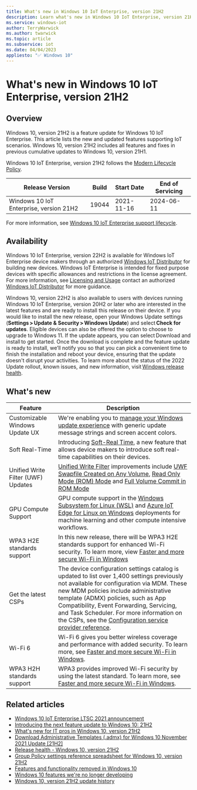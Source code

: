 ```yaml
---
title: What's new in Windows 10 IoT Enterprise, version 21H2
description: Learn what's new in Windows 10 IoT Enterprise, version 21H2, including servicing updates, the latest CSPs, and more.
ms.service: windows-iot
author: TerryWarwick
ms.author: twarwick
ms.topic: article
ms.subservice: iot
ms.date: 04/04/2023
appliesto: "✅ Windows 10"
---
```


# What's new in Windows 10 IoT Enterprise, version 21H2

## Overview

Windows 10, version 21H2 is a feature update for Windows 10 IoT Enterprise. This article lists the new and updated features supporting IoT scenarios. Windows 10, version 21H2 includes all features and fixes in previous cumulative updates to Windows 10, version 21H1.

Windows 10 IoT Enterprise, version 21H2 follows the [Modern Lifecycle Policy](/lifecycle/policies/modern).

| Release Version | Build | Start Date | End of Servicing |
| --- | --- | --- | --- |
| Windows 10 IoT Enterprise, version 21H2 | 19044 | 2021-11-16 | 2024-06-11 |

For more information, see [Windows 10 IoT Enterprise support lifecycle](/lifecycle/products/windows-10-iot-enterprise).

## Availability

Windows 10 IoT Enterprise, version 22H2 is available for Windows IoT Enterprise device makers through an authorized [Windows IoT Distributor](https://aka.ms/IoTDistributorList) for building new devices. Windows IoT Enterprise is intended for fixed purpose devices with specific allowances and restrictions in the license agreement. For more information, see [Licensing and Usage](/windows/iot/iot-enterprise/commercialization/licensing) contact an authorized [Windows IoT Distributor](https://aka.ms/IoTDistributorList) for more guidance.

Windows 10, version 22H2 is also available to users with devices running Windows 10 IoT Enterprise, version 20H2 or later who are interested in the latest features and are ready to install this release on their device. If you would like to install the new release, open your Windows Update settings (**Settings > Update & Security > Windows Update**) and select **Check for updates**. Eligible devices can also be offered the option to choose to upgrade to Windows 11. If the update appears, you can select Download and install to get started. Once the download is complete and the feature update is ready to install, we’ll notify you so that you can pick a convenient time to finish the installation and reboot your device, ensuring that the update doesn't disrupt your activities. To learn more about the status of the 2022 Update rollout, known issues, and new information, visit [Windows release health](/windows/release-health/).

## What's new

| Feature | Description |
| --- | --- |
| Customizable Windows Update UX | We're enabling you to [manage your Windows update experience](../customize/Update-Notification.md) with generic update message strings and screen accent colors. |
| Soft Real-Time | Introducing [Soft-Real Time](../soft-real-time/Soft-Real-Time.md), a new feature that allows device makers to introduce soft real-time capabilities on their devices. |
| Unified Write Filter (UWF) Updates | [Unified Write Filter](../customize/Unified-Write-Filter.md) improvements include [UWF Swapfile Created on Any Volume](/windows-hardware/customize/enterprise/uwf-wes7-ewf-to-win10-uwf), [Read Only Mode (ROM) Mode](/windows-hardware/customize/enterprise/uwf-wes7-ewf-to-win10-uwf#read-only-media-mode) and [Full Volume Commit in ROM Mode](/windows-hardware/customize/enterprise/uwf-wes7-ewf-to-win10-uwf#full-volume-commit-in-read-only-media-mode) |
| GPU Compute Support | GPU compute support in the [Windows Subsystem for Linux (WSL)](/windows/wsl/about) and [Azure IoT Edge for Linux on Windows](/windows/iot/iot-enterprise/azure-iot-edge-for-linux-on-windows) deployments for machine learning and other compute intensive workflows.|
| WPA3 H2E standards support | In this new release, there will be WPA3 H2E standards support for enhanced Wi-Fi security. To learn more, view [Faster and more secure Wi-Fi in Windows](https://support.microsoft.com/windows/faster-and-more-secure-wi-fi-in-windows-26177a28-38ed-1a8e-7eca-66f24dc63f09)|
| Get the latest CSPs | The device configuration settings catalog is updated to list over 1,400 settings previously not available for configuration via MDM. These new MDM policies include administrative template (ADMX) policies, such as App Compatibility, Event Forwarding, Servicing, and Task Scheduler. For more information on the CSPs, see the [Configuration service provider reference](/windows/client-management/mdm/configuration-service-provider-reference). |
| Wi-Fi 6 | Wi-Fi 6 gives you better wireless coverage and performance with added security. To learn more, see [Faster and more secure Wi-Fi in Windows](https://support.microsoft.com/windows/faster-and-more-secure-wi-fi-in-windows-26177a28-38ed-1a8e-7eca-66f24dc63f09#WindowsVersion=Windows_10). |
| WPA3 H2H standards support | WPA3 provides improved Wi-Fi security by using the latest standard. To learn more, see [Faster and more secure Wi-Fi in Windows](https://support.microsoft.com/windows/faster-and-more-secure-wi-fi-in-windows-26177a28-38ed-1a8e-7eca-66f24dc63f09#WindowsVersion=Windows_10). |

## Related articles

- [Windows 10 IoT Enterprise LTSC 2021 announcement](https://aka.ms/W10IOTLTSC2021Blog)
- [Introducing the next feature update to Windows 10: 21H2](https://blogs.windows.com/windowsexperience/2021/07/15/introducing-the-next-feature-update-to-windows-10-21h2/)
- [What's new for IT pros in Windows 10, version 21H2](https://techcommunity.microsoft.com/t5/windows-it-pro-blog/what-s-new-for-it-pros-in-windows-10-version-21h2/ba-p/2971409)
- [Download Administrative Templates (.admx) for Windows 10 November 2021 Update [21H2]](https://aka.ms/ADMX/Windows10-21H2)
- [Release health - Windows 10, version 21H2](/windows/release-health/status-windows-10-21h2)
- [Group Policy settings reference spreadsheet for Windows 10, version 21H2](https://aka.ms/GPsettings/Windows10-21H2)
- [Features and functionality removed in Windows 10](/windows/whats-new/removed-features)
- [Windows 10 features we're no longer developing](/windows/whats-new/deprecated-features)
- [Windows 10, version 21H2 update history](https://support.microsoft.com/help/5008339)
